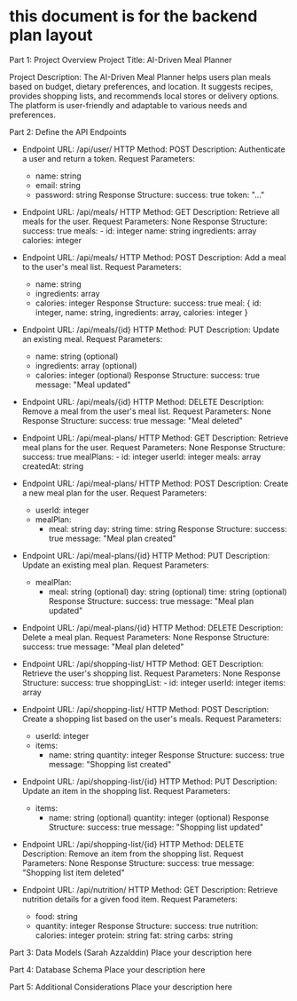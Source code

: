 # this document is for the backend plan layout

Part 1: Project Overview
Project Title: AI-Driven Meal Planner

Project Description: The AI-Driven Meal Planner helps users plan meals based on budget, dietary preferences, and location. It suggests recipes, provides shopping lists, and recommends local stores or delivery options. The platform is user-friendly and adaptable to various needs and preferences.

Part 2: Define the API Endpoints

- Endpoint URL: /api/user/
  HTTP Method: POST
  Description: Authenticate a user and return a token.
  Request Parameters: 
    - name: string
    - email: string
    - password: string
  Response Structure: 
    success: true
    token: "..."

- Endpoint URL: /api/meals/
  HTTP Method: GET
  Description: Retrieve all meals for the user.
  Request Parameters: None
  Response Structure: 
    success: true
    meals: 
      - id: integer
        name: string
        ingredients: array
        calories: integer

- Endpoint URL: /api/meals/
  HTTP Method: POST
  Description: Add a meal to the user's meal list.
  Request Parameters: 
    - name: string
    - ingredients: array
    - calories: integer
  Response Structure: 
    success: true
    meal: { id: integer, name: string, ingredients: array, calories: integer }

- Endpoint URL: /api/meals/{id}
  HTTP Method: PUT
  Description: Update an existing meal.
  Request Parameters: 
    - name: string (optional)
    - ingredients: array (optional)
    - calories: integer (optional)
  Response Structure: 
    success: true
    message: "Meal updated"

- Endpoint URL: /api/meals/{id}
  HTTP Method: DELETE
  Description: Remove a meal from the user's meal list.
  Request Parameters: None
  Response Structure: 
    success: true
    message: "Meal deleted"

- Endpoint URL: /api/meal-plans/
  HTTP Method: GET
  Description: Retrieve meal plans for the user.
  Request Parameters: None
  Response Structure: 
    success: true
    mealPlans: 
      - id: integer
        userId: integer
        meals: array
        createdAt: string

- Endpoint URL: /api/meal-plans/
  HTTP Method: POST
  Description: Create a new meal plan for the user.
  Request Parameters: 
    - userId: integer
    - mealPlan: 
        - meal: string
          day: string
          time: string
  Response Structure: 
    success: true
    message: "Meal plan created"

- Endpoint URL: /api/meal-plans/{id}
  HTTP Method: PUT
  Description: Update an existing meal plan.
  Request Parameters: 
    - mealPlan: 
        - meal: string (optional)
          day: string (optional)
          time: string (optional)
  Response Structure: 
    success: true
    message: "Meal plan updated"

- Endpoint URL: /api/meal-plans/{id}
  HTTP Method: DELETE
  Description: Delete a meal plan.
  Request Parameters: None
  Response Structure: 
    success: true
    message: "Meal plan deleted"

- Endpoint URL: /api/shopping-list/
  HTTP Method: GET
  Description: Retrieve the user's shopping list.
  Request Parameters: None
  Response Structure: 
    success: true
    shoppingList: 
      - id: integer
        userId: integer
        items: array

- Endpoint URL: /api/shopping-list/
  HTTP Method: POST
  Description: Create a shopping list based on the user's meals.
  Request Parameters: 
    - userId: integer
    - items: 
        - name: string
          quantity: integer
  Response Structure: 
    success: true
    message: "Shopping list created"

- Endpoint URL: /api/shopping-list/{id}
  HTTP Method: PUT
  Description: Update an item in the shopping list.
  Request Parameters: 
    - items: 
        - name: string (optional)
          quantity: integer (optional)
  Response Structure: 
    success: true
    message: "Shopping list updated"

- Endpoint URL: /api/shopping-list/{id}
  HTTP Method: DELETE
  Description: Remove an item from the shopping list.
  Request Parameters: None
  Response Structure: 
    success: true
    message: "Shopping list item deleted"

- Endpoint URL: /api/nutrition/
  HTTP Method: GET
  Description: Retrieve nutrition details for a given food item.
  Request Parameters: 
    - food: string
    - quantity: integer
  Response Structure: 
    success: true
    nutrition: 
      calories: integer
      protein: string
      fat: string
      carbs: string





Part 3: Data Models (Sarah Azzalddin)
Place your description here

Part 4: Database Schema
Place your description here

Part 5: Additional Considerations
Place your description here
